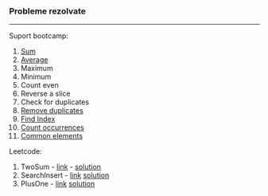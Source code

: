  ### Probleme rezolvate
 ---

 Suport bootcamp:

 1. [Sum](solved/sum.go)
 2. [Average](solved/average.go)
 3. Maximum
 4. Minimum
 5. Count even
 6. Reverse a slice
 7. Check for duplicates
 8. [Remove duplicates](solved/removeDuplicates.go) 
 9. [Find Index](solved/findIndex.go)
 10. [Count occurrences](solved/countOccurrences.go)
 11. [Common elements](solved/commonElements.go)

Leetcode:

1. TwoSum - [link](https://leetcode.com/problems/two-sum/) - [solution](leetcode/twosum.go)
2. SearchInsert - [link](https://leetcode.com/problems/search-insert-position/) [solution](leetcode/searchInsert.go)
3. PlusOne - [link](https://leetcode.com/problems/plus-one/) [solution](leetcode/plusOne.go)